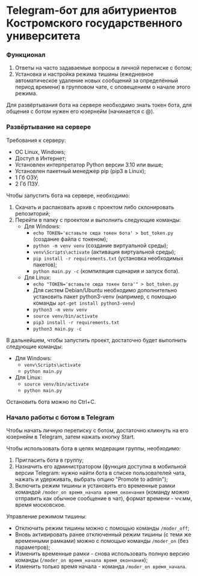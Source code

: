 # Telegram-бот для абитуриентов Костромского государственного университета

### Функционал
1. Ответы на часто задаваемые вопросы в личной переписке с ботом;
2. Установка и настройка режима тишины (ежедневное автоматическое удаление новых сообщений за определённый период времени) в групповом чате, с оповещением о начале этого режима.

Для развёртывания бота на сервере необходимо знать токен бота, для общения с ботом нужен его юзернейм (начинается с @).


### Развёртывание на сервере
Требования к серверу:
* ОС Linux, Windows;
* Доступ в Интернет;
* Установлен интерпретатор Python версии 3.10 или выше;
* Установлен пакетный менеджер pip (pip3 в Linux);
* 1 Гб ОЗУ;
* 2 Гб ПЗУ.


Чтобы запустить бота на сервере, необходимо:
1. Скачать и распаковать архив с проектом либо склонировать репозиторий;
2. Перейти в папку с проектом и выполнить следующие команды:
	* Для Windows:
		* `echo TOKEN='вставьте сюда токен бота' > bot_token.py` (создание файла с токеном);
		* `python -m venv venv` (создание виртуальной среды);
		* `venv\Scripts\activate` (активация виртуальной среды);
		* `pip install -r requirements.txt` (установка необходимых пакетов);
		* `python main.py -c` (компиляция сценария и запуск бота).
	* Для Linux:
		* `echo "TOKEN='вставьте сюда токен бота'" > bot_token.py`
		* Для систем Debian/Ubuntu необходимо дополнительно установить пакет python3-venv (например, с помощью команды `apt-get install python3-venv`)
		* `python3 -m venv venv`
		* `source venv/bin/activate`
		* `pip3 install -r requirements.txt`
		* `python3 main.py -c`

В дальнейшем, чтобы запустить проект, достаточно будет выполнить следующие команды:
* Для Windows:
	* `venv\Scripts\activate`
	* `python main.py`
* Для Linux:
	* `source venv/bin/activate`
	* `python main.py`

Остановить бота можно по Ctrl+C.


### Начало работы с ботом в Telegram
Чтобы начать личную переписку с ботом, достаточно кликнуть на его юзернейм в Telegram, затем нажать кнопку Start.

Чтобы использовать бота в целях модерации группы, необходимо:
1. Пригласить бота в группу;
2. Назначить его администратором (функция доступна в мобильной версии Telegram: нужно найти бота в списке пользователей чата, нажать и удерживать, выбрать опцию "Promote to admin");
3. Включить режим тишины и установить его временные рамки командой `/moder_on время_начала время_окончания` (команду можно отправить как обычное сообщение в чат), формат времени - чч:мм, время московское.

Управление режимом тишины:
* Отключить режим тишины можно с помощью команды `/moder_off`;
* Вновь активировать ранее отключенный режим тишины (с теми же временными рамками) можно с помощью команды `/moder_on` (без параметров);
* Изменить временные рамки - снова использовать полную версию команды (`/moder_on время_начала время_окончания`);
* Изменить только время начала - команда `/moder_on время_начала`.
